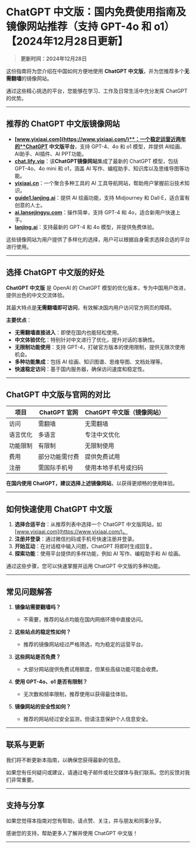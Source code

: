 # ChatGPT 中文版：国内免费使用指南及镜像网站推荐（支持 GPT-4o 和 o1）【2024年12月28日更新】

> **更新时间：2024年12月28日** 

这份指南将为您介绍在中国如何方便地使用 **ChatGPT 中文版**，并为您推荐多个**无需翻墙**的镜像网站。

通过这些精心挑选的平台，您能够在学习、工作及日常生活中充分发挥 ChatGPT 的优势。

---

## 推荐的 ChatGPT 中文版镜像网站

- **[www.yixiaai.com](https://www.yixiaai.com/)**：一个稳定运营近两年的**ChatGPT 中文版平台**，支持 GPT-4、4o 和 o1 模型，并提供 AI绘画、AI助手、AI插件、AI PPT功能。
- **[chat.lify.vip](https://chat.lify.vip/)**：该**ChatGPT镜像网站**集成了最新的 ChatGPT 模型，包括 GPT-4o、4o mini 和 o1，涵盖 AI 写作、编程助手、知识库以及思维导图等功能。
- **[yixiaai.cn](https://yixiaai.cn/)**：一个聚合多种工具的 AI 工具导航网站，帮助用户掌握前沿技术知识。
- **[guide1.lanjing.ai](https://guide1.lanjing.ai/)**：提供 AI 绘画功能，支持 Midjourney 和 Dall·E，适合富有创意的人士。
- **[ai.lansejingyu.com](https://ai.lansejingyu.com/)**：操作简单，支持 GPT-4 和 4o，适合新用户快速上手。
- **[lanjing.ai](https://lanjing.ai/)**：支持最新的 GPT-4 和 4o 模型，并提供免费体验。

这些镜像网站为用户提供了多样化的选择，用户可以根据自身需求选择合适的平台进行使用。

---

## 选择 ChatGPT 中文版的好处

**ChatGPT 中文版** 是 OpenAI 的 ChatGPT 模型的优化版本，专为中国用户改进，提供出色的中文交流体验。

其最大特点是**无需翻墙即可访问**，有效解决国内用户访问官方网页的障碍。

**主要优点**：

- **无需翻墙直接进入**：即使在国内也能轻松使用。
- **中文体验优化**：特别针对中文进行了优化，提升对话的准确性。
- **无限制功能使用**：支持 GPT-4，打破官方版本的使用限制，提供无限次使用机会。
- **多种功能集成**：包括 AI 绘画、知识图谱、思维导图、文档处理等。
- **快速稳定访问**：基于国内服务器，确保访问速度和稳定性。

---

## ChatGPT 中文版与官网的对比

| 项目 | ChatGPT 官网 | ChatGPT 中文版（镜像网站） |
|------|--------------|----------------------------|
| 访问 | 需翻墙 | 无需翻墙 |
| 语言优化 | 多语言 | 专注中文优化 |
| 功能限制 | 有限制 | 无限制使用 |
| 费用 | 部分功能需付费 | 提供免费试用 |
| 注册 | 需国际手机号 | 使用本地手机号或扫码 |

**在国内使用 ChatGPT，建议选择上述镜像网站**，以获得更顺畅的使用体验。

---

## 如何快速使用 ChatGPT 中文版

1. **选择合适平台**：从推荐列表中选择一个 ChatGPT 中文版网站，如 [www.yixiaai.com](https://www.yixiaai.com/)。
2. **注册并登录**：通过微信扫码或手机号快速注册并登录。
3. **开始互动**：在对话框中输入问题，ChatGPT 将即时生成回复。
4. **探索功能**：使用平台提供的多样功能，例如 AI 写作、编程助手和 AI 绘画。

通过这些步骤，您可以快速掌握并运用 ChatGPT 中文版的多种功能。

---

## 常见问题解答

1. **镜像站需要翻墙吗？**
   - 不需要，推荐的站点均能在国内网络环境中直接访问。

2. **这些站点的稳定性如何？**
   - 推荐的镜像网站经过严格筛选，均为稳定的运营平台。

3. **这些网站是否免费？**
   - 大部分网站提供免费试用额度，但某些高级功能可能会收费。

4. **使用 GPT-4o、o1 是否有限制？**
   - 无次数和频率限制，推荐使用以获得最佳体验。

5. **镜像网站的安全性如何？**
   - 推荐的网站经过安全监测，但请注意保护个人信息安全。

---

## 联系与更新

我们将不断更新本指南，以确保您获得最新的信息。

如果您有任何疑问或建议，请通过电子邮件或社交媒体与我们联系。您的反馈对我们非常重要。

---

## 支持与分享

如果您觉得本指南对您有帮助，请点赞、关注，并与朋友和同事分享。

感谢您的支持，帮助更多人了解并使用 ChatGPT 中文版！

---
